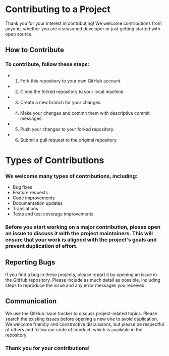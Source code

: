 # Contributing to a Project

Thank you for your interest in contributing! We welcome contributions from anyone, whether you are a seasoned developer or just getting started with open source.

## How to Contribute
### To contribute, follow these steps:

* 1. Fork this repository to your own GitHub account.
* 2. Clone the forked repository to your local machine.
* 3. Create a new branch for your changes.
* 4. Make your changes and commit them with descriptive commit messages.
* 5. Push your changes to your forked repository.
* 6. Submit a pull request to the original repository.

# Types of Contributions
### We welcome many types of contributions, including:

* Bug fixes
* Feature requests
* Code improvements
* Documentation updates
* Translations
* Tests and test coverage improvements

### Before you start working on a major contribution, please open an issue to discuss it with the project maintainers. This will ensure that your work is aligned with the project's goals and prevent duplication of effort.

## Reporting Bugs
If you find a bug in these projects, please report it by opening an issue in the GitHub repository. Please include as much detail as possible, including steps to reproduce the issue and any error messages you received.

## Communication
We use the GitHub issue tracker to discuss project-related topics. Please search the existing issues before opening a new one to avoid duplication. We welcome friendly and constructive discussions, but please be respectful of others and follow our code of conduct, which is available in the repository.

### Thank you for your contributions!

